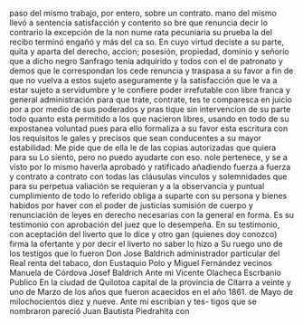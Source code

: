 paso del mismo trabajo, por entero, sobre un contrato.
mano del mismo
llevó a sentencia satisfacción y
contento so
bre que renuncia decir lo contrario la excepción de la non nume
rata pecuniaria su prueba la del recibo terminó engañó y más del ca
so. En cuyo virtud deciste a su parte, quita y aparta del derecho,
accion; posesión, propiedad, dominio y señorío que a dicho negro Sanfrago tenía adquirido y todos con el de patronato y demos que le correspondan los cede renuncia y traspasa a su favor a fin de que no vuelva a estos sujeto aseguramente y la satisfacción que le
va a estar sujeto a servidumbre y le confiere poder irrefutable con libre franca y general administración para que trate, contrate, tes te comparesca en juicio por a por medio de sus poderados y pras tique sin intervencion de su parte todo quanto esta permitido a los
que nacieron libres,
usando en todo de su expostanea voluntad
pues para ello formaliza a su favor esta escritura con los requisitos le
gales y precisos que sean conducentes a su mayor estabilidad: Me
pide que de ella le de las copias autorizadas que quiera para su
Lo siento, pero no puedo ayudarte con eso.
nole pertenece, y se a visto por lo mismo haverla aprobado y ratificado añadiendo fuerza a fuerza y contrato a contrato con todas las cláusulas vinculos y solemnidades que para su perpetua valiación se requieran y a la observancia y puntual cumplimiento de
todo lo referido obliga a suparte con su persona y bienes habidos
por haver con el poder de justicias sumisión de cuerpo y renunciación de leyes en derecho necesarias con la general en forma.
Es su testimonio con aprobación del juez que lo desempeña.
En su testimonio, con aceptación del liverto que lo dice y otro gan (quienes doy conozco) firma la ofertante y por decir el liverto no saber lo hizo a Su ruego uno de los testigos que lo fueron Don Jose Baldrich administrador particular del Real renta del
tabaco, don Eustaquio Polo y Miguel Fernández vecinos
Manuela de Córdova
Josef Baldrich
Ante mi Vicente Olacheca
Escrbanio Publico
En la ciudad de Quilotoa capital de la provincia de Citarra a veinte y uno de Marzo de los años que fueron acaecidos en el año 1861.
de Mayo de milochocientos diez y nueve. Ante mí escribían y tes- tigos que se nombraron pareció Juan Bautista Piedrahita con